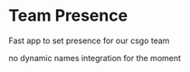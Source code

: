 # Team Presence
Fast app to set presence for our csgo team

no dynamic names integration for the moment
